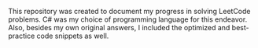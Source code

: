 This repository was created to document my progress in solving LeetCode problems. C# was my choice of programming language for this endeavor. Also, besides my own original answers, I included the optimized and best-practice code snippets as well.
